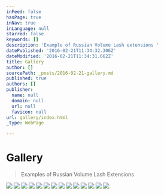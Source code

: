 ```yaml
---
inFeed: false
hasPage: true
inNav: true
inLanguage: null
starred: false
keywords: []
description: 'Example of Russian Volume Lash extensions '
datePublished: '2016-02-21T11:34:32.306Z'
dateModified: '2016-02-21T11:34:31.662Z'
title: Gallery
author: []
sourcePath: _posts/2016-02-21-gallery.md
published: true
authors: []
publisher:
  name: null
  domain: null
  url: null
  favicon: null
url: gallery/index.html
_type: WebPage

---
```

# Gallery

> Examples of Russian Volume Lash Extensions 

![](https://s3-us-west-2.amazonaws.com/the-grid-img/p/adc9a8939c24601fc5f1a41f3ff51a5ad482084d.jpg)
![](https://s3-us-west-2.amazonaws.com/the-grid-img/p/11c795111540954d5406db73c0590db3700176ba.jpg)
![](https://s3-us-west-2.amazonaws.com/the-grid-img/p/6983cfc1db5af1fa523290f7d275091b90592c22.jpg)
![](https://s3-us-west-2.amazonaws.com/the-grid-img/p/a4b582cd8554ac7a0f10152957bcc4547ad42dd1.jpg)
![](https://s3-us-west-2.amazonaws.com/the-grid-img/p/c017f90b2e6203aed412eff5c52ab559faeb4c88.jpg)
![](https://s3-us-west-2.amazonaws.com/the-grid-img/p/3e0694ff61a7dcad3862e447dff953b6ecf53e4c.jpg)
![](https://s3-us-west-2.amazonaws.com/the-grid-img/p/6312643b5a031016502521a3f4c1d9e28d0f4d5e.jpg)
![](https://s3-us-west-2.amazonaws.com/the-grid-img/p/b98ff682842e4782b05941b21ed9c2843b850a63.jpg)
![](https://s3-us-west-2.amazonaws.com/the-grid-img/p/367776783e00d1c3d886819a6090704669f7d134.jpg)
![](https://s3-us-west-2.amazonaws.com/the-grid-img/p/d4b7f85ba64e4863748665252def5d3e5130f8af.jpg)
![](https://s3-us-west-2.amazonaws.com/the-grid-img/p/09e0170d234f09221667656b6b0cb00ecbb2e109.jpg)
![](https://s3-us-west-2.amazonaws.com/the-grid-img/p/769900dc15a3cfaa0ef9053bae484b675741620f.jpg)
![](https://s3-us-west-2.amazonaws.com/the-grid-img/p/8e5110eecf5d45b378b01f6273077ca07f7c3821.jpg)
![](https://s3-us-west-2.amazonaws.com/the-grid-img/p/0008ad07e591bea48352d4a008572863c6d189f0.jpg)
